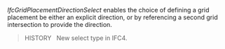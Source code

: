_IfcGridPlacementDirectionSelect_ enables the choice of defining a grid placement be either an explicit direction, or by referencing a second grid intersection to provide the direction.

<!-- end of short definition -->


> HISTORY   New select type in IFC4.
